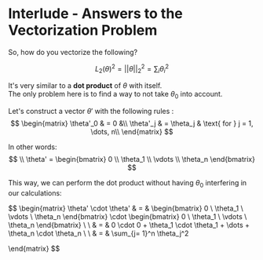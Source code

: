 # Interlude - Answers to the Vectorization Problem

So, how do you vectorize the following? 

$$
L_2(\theta)^2 = ||\theta||_2^2 = \sum_i \theta_i^2
$$ 

It's very similar to a **dot product** of $\theta$ with itself.  
The only problem here is to find a way to not take $\theta_0$ into account.  

Let's construct a vector $\theta'$ with the following rules : 
$$
\begin{matrix}
\theta'_0 & = 0 &\\
\theta'_j & =  \theta_j & \text{ for } j = 1, \dots, n\\    
\end{matrix}
$$

In other words: 
$$
\\
\theta' = \begin{bmatrix}
  0 \\
  \theta_1 \\
  \vdots \\
  \theta_n
\end{bmatrix}
$$

This way, we can perform the dot product without having $\theta_0$ interfering in our calculations: 

$$
\begin{matrix}
\theta' \cdot \theta' & = & 
\begin{bmatrix}
  0 \\
  \theta_1 \\
  \vdots \\
  \theta_n
\end{bmatrix} \cdot \begin{bmatrix}
  0 \\
  \theta_1 \\
  \vdots \\
  \theta_n
\end{bmatrix} \\ 
\\
& = & 0 \cdot 0 + \theta_1 \cdot \theta_1 + \dots + \theta_n \cdot \theta_n \\ 
\\
& = & \sum_{j= 1}^n \theta_j^2
  
\end{matrix}
$$